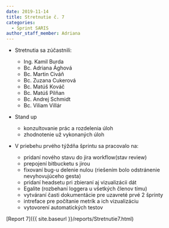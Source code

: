 ```yaml
---
date: 2019-11-14
title: Stretnutie č. 7
categories:
  - Sprint SARIS
author_staff_member: Adriana
---
```


- Stretnutia sa zúčastnili:
    - Ing. Kamil Burda
    - Bc. Adriana Ághová
    - Bc. Martin Civáň
    - Bc. Zuzana Cukerová
    - Bc. Matúš Kováč
    - Bc. Matúš Pilňan
    - Bc. Andrej Schmidt
    - Bc. Viliam Villár
    
- Stand up
    - konzultovanie prác a rozdelenia úloh
    - zhodnotenie už vykonaných úloh
- V priebehu prvého týždňa šprintu sa pracovalo na:
    - pridaní nového stavu do jira workflow(stav review)
    - prepojení bitbucketu s jirou
    - fixovaní bug-u delenie nulou (riešením bolo odstránenie nevyhovujúceho gesta)
    - pridaní headsetu pri zbieraní aj vizualizácii dát
    - Egalite (rozbehaní loggera u všetkých členov tímu)
    - vytváraní časti dokumentácie pre uzavreté prvé 2 šprinty 
    - intreface pre počítanie metrík a ich vizualizáciu
    - vytovorení automatických testov 
    
[Report 7]({{ site.baseurl }}/reports/Stretnutie7.html)